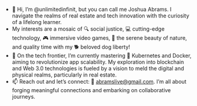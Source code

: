 - 👋 Hi, I’m @unlimitedinfinit, but you can call me Joshua Abrams. I navigate the realms of real estate and tech innovation with the curiosity of a lifelong learner.
-  My interests are a mosaic of 🔍 social justice, 💻 cutting-edge technology, 🎮 immersive video games, 🌿 the serene beauty of nature, and quality time with my 🐕 beloved dog liberty!
- 🌱 On the tech frontier, I’m currently mastering 🚀 Kubernetes and Docker, aiming to revolutionize app scalability. My exploration into blockchain and Web 3.0 technologies is fueled by a vision to meld the digital and physical realms, particularly in real estate.
- 📫 Reach out and let’s connect: 📧 abramslive@gmail.com. I’m all about forging meaningful connections and embarking on collaborative journeys.
